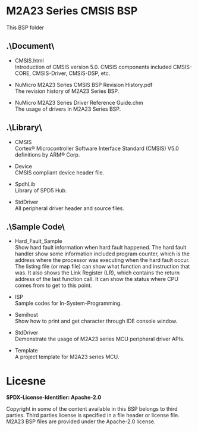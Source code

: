 # M2A23 Series CMSIS BSP

This BSP folder

## .\Document\


- CMSIS.html<br>
	Introduction of CMSIS version 5.0. CMSIS components included CMSIS-CORE, CMSIS-Driver, CMSIS-DSP, etc.

- NuMicro M2A23 Series CMSIS BSP Revision History.pdf<br>
	The revision history of M2A23 Series BSP.

- NuMicro M2A23 Series Driver Reference Guide.chm<br>
	The usage of drivers in M2A23 Series BSP.

## .\Library\


- CMSIS<br>
	Cortex® Microcontroller Software Interface Standard (CMSIS) V5.0 definitions by ARM® Corp.

- Device<br>
	CMSIS compliant device header file.

- SpdhLib<br>
	Library of SPD5 Hub.

- StdDriver<br>
	All peripheral driver header and source files.


## .\Sample Code\


- Hard\_Fault\_Sample<br>
	Show hard fault information when hard fault happened. The hard fault handler show some information included program counter, which is the address where the processor was executing when the hard fault occur. The listing file (or map file) can show what function and instruction that was. It also shows the Link Register (LR), which contains the return address of the last function call. It can show the status where CPU comes from to get to this point.

- ISP<br>
	Sample codes for In-System-Programming.

- Semihost<br>
	Show how to print and get character through IDE console window.

- StdDriver<br>
	Demonstrate the usage of M2A23 series MCU peripheral driver APIs.

- Template<br>
	A project template for M2A23 series MCU.


# Licesne

**SPDX-License-Identifier: Apache-2.0**

Copyright in some of the content available in this BSP belongs to third parties.
Third parties license is specified in a file header or license file.
M2A23 BSP files are provided under the Apache-2.0 license.

